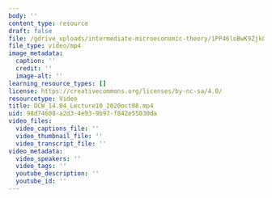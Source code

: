 ```yaml
---
body: ''
content_type: resource
draft: false
file: /gdrive_uploads/intermediate-microeconomic-theory/1PP46loBwK9ZjkLDEyE53S_oxVlVdi17m/ocw_1404_lecture10_2020oct08.mp4
file_type: video/mp4
image_metadata:
  caption: ''
  credit: ''
  image-alt: ''
learning_resource_types: []
license: https://creativecommons.org/licenses/by-nc-sa/4.0/
resourcetype: Video
title: OCW_14.04_Lecture10_2020oct08.mp4
uid: 98d74608-a2d3-4e93-9b97-f842e55030da
video_files:
  video_captions_file: ''
  video_thumbnail_file: ''
  video_transcript_file: ''
video_metadata:
  video_speakers: ''
  video_tags: ''
  youtube_description: ''
  youtube_id: ''
---
```

